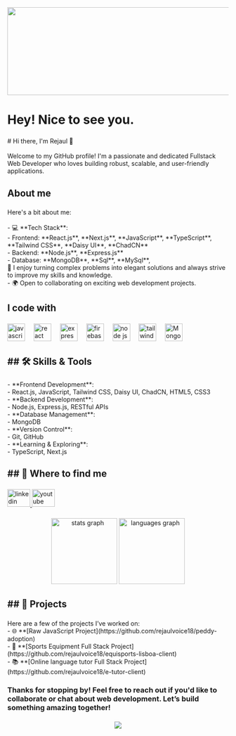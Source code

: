 <div align="center">
  <img height="200" width="600" src="https://i.ibb.co/5g20GbyH/last-one.png"  />
</div>

###

<h1 align="left">Hey! Nice to see you.</h1>

###

<p align="left"># Hi there, I'm Rejaul 👋<br><br>Welcome to my GitHub profile! I'm a passionate and dedicated Fullstack Web Developer who loves building robust, scalable, and user-friendly applications.</p>

###

<h2 align="left">About me</h2>

###

<p align="left">Here's a bit about me:<br><br>- 💻 **Tech Stack**: <br>  - Frontend: **React.js**, **Next.js**, **JavaScript**, **TypeScript**,  **Tailwind CSS**, **Daisy UI**, **ChadCN**<br>  - Backend: **Node.js**, **Express.js**<br>  - Database: **MongoDB**, **Sql**, **MySql**,<br> 🌟 I enjoy turning complex problems into elegant solutions and always strive to improve my skills and knowledge.<br>- 🌍 Open to collaborating on exciting web development projects.</p>

###

<h2 align="left">I code with</h2>

###

<div align="left">
  <img src="https://cdn.jsdelivr.net/gh/devicons/devicon/icons/javascript/javascript-original.svg" height="40" alt="javascript logo"  />
  <img width="12" />
  <img src="https://cdn.jsdelivr.net/gh/devicons/devicon/icons/react/react-original.svg" height="40" alt="react logo"  />
  <img width="12" />
  <img src="https://cdn.jsdelivr.net/gh/devicons/devicon/icons/express/express-original.svg" height="40" alt="express logo"  />
  <img width="12" />
  <img src="https://cdn.jsdelivr.net/gh/devicons/devicon/icons/firebase/firebase-plain.svg" height="40" alt="firebase logo"  />
  <img width="12" />
  <img src="https://cdn.jsdelivr.net/gh/devicons/devicon/icons/nodejs/nodejs-original.svg" height="40" alt="node js logo"  />
  <img width="12" />
  <img src="https://cdn.jsdelivr.net/gh/devicons/devicon/icons/tailwindcss/tailwindcss-original-wordmark.svg" height="40" alt="tailwindcss logo"  />
  <img width="12" />
  <img src="https://cdn.jsdelivr.net/gh/devicons/devicon/icons/mongodb/mongodb-original.svg" height="40" alt="MongoDB logo"  />
</div>

###

<h2 align="left">## 🛠️ Skills & Tools</h2>

###

<p align="left">- **Frontend Development**:<br>  - React.js, JavaScript, Tailwind CSS, Daisy UI, ChadCN, HTML5, CSS3<br>- **Backend Development**:<br>  - Node.js, Express.js, RESTful APIs<br>- **Database Management**:<br>  - MongoDB<br>- **Version Control**:<br>  - Git, GitHub<br>- **Learning & Exploring**:<br>  - TypeScript, Next.js</p>

###

<h2 align="left">## 🤝 Where to find me</h2>

###

<div align="left">
  <a href="https://www.linkedin.com/in/md-rejaul-karim" target="_blank">
    <img src="https://raw.githubusercontent.com/maurodesouza/profile-readme-generator/master/src/assets/icons/social/linkedin/default.svg" width="52" height="40" alt="linkedin logo"  />
  </a>
  <a href="https://www.youtube.com/@RejaulVoice" target="_blank">
    <img src="https://raw.githubusercontent.com/maurodesouza/profile-readme-generator/master/src/assets/icons/social/youtube/default.svg" width="52" height="40" alt="youtube logo"  />
  </a>
</div>

###

<div align="center">
  <img src="https://github-readme-stats.vercel.app/api?username=rejaulvoice18&hide_title=false&hide_rank=false&show_icons=true&include_all_commits=true&count_private=true&disable_animations=false&theme=dracula&locale=en&hide_border=false&order=1" height="150" alt="stats graph"  />
  <img src="https://github-readme-stats.vercel.app/api/top-langs?username=rejaulvoice18&locale=en&hide_title=false&layout=compact&card_width=320&langs_count=5&theme=dracula&hide_border=false&order=2" height="150" alt="languages graph"  />
</div>

###

<h2 align="left">## 🌟 Projects</h2>

###

<p align="left">Here are a few of the projects I’ve worked on:<br>- 🌐 **[Raw JavaScript Project](https://github.com/rejaulvoice18/peddy-adoption)<br>- 🛒 **[Sports Equipment Full Stack Project](https://github.com/rejaulvoice18/equisports-lisboa-client)<br>- 📚 **[Online language tutor Full Stack Project](https://github.com/rejaulvoice18/e-tutor-client)</p>

###

<h3 align="left">Thanks for stopping by! Feel free to reach out if you'd like to collaborate or chat about web development. Let’s build something amazing together!</h3>

###

<div align="center">
  <img src="https://profile-counter.glitch.me/rejaulvoice18/count.svg?"  />
</div>

###
